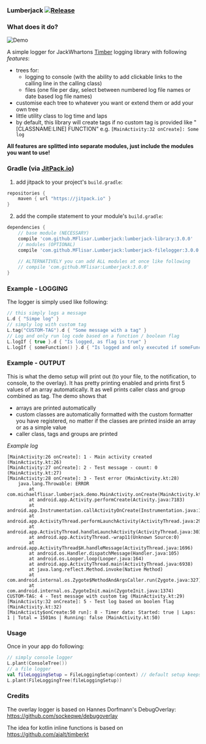 ### Lumberjack [![Release](https://jitpack.io/v/MFlisar/Lumberjack.svg)](https://jitpack.io/#MFlisar/Lumberjack)

### What does it do?

![Demo](https://github.com/MFlisar/Lumberjack/blob/master/files/demo.gif?raw=true)

A simple logger for JackWhartons [Timber](https://github.com/JakeWharton/timber) logging library with following *features*:

* trees for:
  * logging to console (with the ability to add clickable links to the calling line in the calling class)
  * files (one file per day, select between numbered log file names or date based log file names)
* customise each tree to whatever you want or extend them or add your own tree
* little utility class to log time and laps
* by default, this library will create tags if no custom tag is provided like "[CLASSNAME:LINE] FUNCTION" e.g. `[MainActivity:32 onCreate]: Some log`

**All features are splitted into separate modules, just include the modules you want to use!**

### Gradle (via [JitPack.io](https://jitpack.io/))

1) add jitpack to your project's `build.gradle`:

```groovy
repositories {
    maven { url "https://jitpack.io" }
}
```

2) add the compile statement to your module's `build.gradle`:

```groovy
dependencies {
    // base module (NECESSARY)
	compile 'com.github.MFlisar.Lumberjack:lumberjack-library:3.0.0'
    // modules (OPTIONAL)
    compile 'com.github.MFlisar.Lumberjack:lumberjack-filelogger:3.0.0'
    
    // ALTERNATIVELY you can add ALL modules at once like following
    // compile 'com.github.MFlisar:Lumberjack:3.0.0'
}
```

### Example - LOGGING

The logger is simply used like following:

```kotlin
// this simply logs a message
L.d { "Simpe log" }
// simply log with custom tag
L.tag("CUSTOM-TAG").d { "Some message with a tag" }
// Log and only run log code based on a function / boolean flag
L.logIf { true }.d { "Is logged, as flag is true" }
L.logIf { someFunction() }.d { "Is logged and only executed if someFunction returns true" }
```

### Example - OUTPUT

This is what the demo setup will print out (to your file, to the notification, to console, to the overlay). It has pretty printing enabled and prints first 5 values of an array automatically. It as well prints caller class and group combined as tag. The demo shows that

* arrays are printed automatically
* custom classes are automatically formatted with the custom formatter you have registered, no matter if the classes are printed inside an array or as a simple value
* caller class, tags and groups are printed

*Example log*

```
[MainActivity:26 onCreate]: 1 - Main activity created (MainActivity.kt:26)
[MainActivity:27 onCreate]: 2 - Test message - count: 0 (MainActivity.kt:27)
[MainActivity:28 onCreate]: 3 - Test error (MainActivity.kt:28)
    java.lang.Throwable: ERROR
        at com.michaelflisar.lumberjack.demo.MainActivity.onCreate(MainActivity.kt:28)
        at android.app.Activity.performCreate(Activity.java:7183)
        at android.app.Instrumentation.callActivityOnCreate(Instrumentation.java:1220)
        at android.app.ActivityThread.performLaunchActivity(ActivityThread.java:2908)
        at android.app.ActivityThread.handleLaunchActivity(ActivityThread.java:3030)
        at android.app.ActivityThread.-wrap11(Unknown Source:0)
        at android.app.ActivityThread$H.handleMessage(ActivityThread.java:1696)
        at android.os.Handler.dispatchMessage(Handler.java:105)
        at android.os.Looper.loop(Looper.java:164)
        at android.app.ActivityThread.main(ActivityThread.java:6938)
        at java.lang.reflect.Method.invoke(Native Method)
        at com.android.internal.os.Zygote$MethodAndArgsCaller.run(Zygote.java:327)
        at com.android.internal.os.ZygoteInit.main(ZygoteInit.java:1374)
CUSTOM-TAG: 4 - Test message with custom tag (MainActivity.kt:29)
[MainActivity:32 onCreate]: 5 - Test log based on boolen flag  (MainActivity.kt:32)	
[MainActivity$onCreate:50 run]: 8 - Timer data: Started: true | Laps: 1 | Total = 1501ms | Running: false (MainActivity.kt:50)
```

### Usage

Once in your app do following:

```kotlin
// simply console logger
L.plant(ConsoleTree())
// a file logger
val fileLoggingSetup = FileLoggingSetup(context) // default setup keeps log files for 7 days and creates a new file each day
L.plant(FileLoggingTree(fileLoggingSetup))
```

### Credits

The overlay logger is based on Hannes Dorfmann's DebugOverlay: https://github.com/sockeqwe/debugoverlay

The idea for kotlin inline functions is based on https://github.com/ajalt/timberkt
